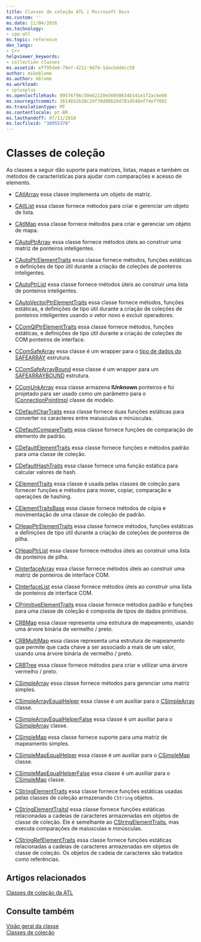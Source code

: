 ```yaml
---
title: Classes de coleção ATL | Microsoft Docs
ms.custom: ''
ms.date: 11/04/2016
ms.technology:
- cpp-atl
ms.topic: reference
dev_langs:
- C++
helpviewer_keywords:
- collection classes
ms.assetid: eff95de6-78ef-4212-9d7d-1dacbdd4cc58
author: mikeblome
ms.author: mblome
ms.workload:
- cplusplus
ms.openlocfilehash: 89576f96c50e62220e56050834b141e1f2ac6e08
ms.sourcegitcommit: 3614b52b28c24f70d90b20d781d548ef74ef7082
ms.translationtype: MT
ms.contentlocale: pt-BR
ms.lasthandoff: 07/11/2018
ms.locfileid: "38955378"
---
```

# <a name="collection-classes"></a>Classes de coleção
As classes a seguir dão suporte para matrizes, listas, mapas e também os métodos de características para ajudar com comparações e acesso de elemento.  
  
-   [CAtlArray](../atl/reference/catlarray-class.md) essa classe implementa um objeto de matriz.  
  
-   [CAtlList](../atl/reference/catllist-class.md) essa classe fornece métodos para criar e gerenciar um objeto de lista.  
  
-   [CAtlMap](../atl/reference/catlmap-class.md) essa classe fornece métodos para criar e gerenciar um objeto de mapa.  
  
-   [CAutoPtrArray](../atl/reference/cautoptrarray-class.md) essa classe fornece métodos úteis ao construir uma matriz de ponteiros inteligentes.  
  
-   [CAutoPtrElementTraits](../atl/reference/cautoptrelementtraits-class.md) essa classe fornece métodos, funções estáticas e definições de tipo útil durante a criação de coleções de ponteiros inteligentes.  
  
-   [CAutoPtrList](../atl/reference/cautoptrlist-class.md) essa classe fornece métodos úteis ao construir uma lista de ponteiros inteligentes.  
  
-   [CAutoVectorPtrElementTraits](../atl/reference/cautovectorptrelementtraits-class.md) essa classe fornece métodos, funções estáticas, e definições de tipo útil durante a criação de coleções de ponteiros inteligentes usando o vetor novo e excluir operadores.  
  
-   [CComQIPtrElementTraits](../atl/reference/ccomqiptrelementtraits-class.md) essa classe fornece métodos, funções estáticas, e definições de tipo útil durante a criação de coleções de COM ponteiros de interface.  
  
-   [CComSafeArray](../atl/reference/ccomsafearray-class.md) essa classe é um wrapper para o [tipo de dados do SAFEARRAY](/previous-versions/windows/desktop/api/oaidl/ns-oaidl-tagsafearray) estrutura.  
  
-   [CComSafeArrayBound](../atl/reference/ccomsafearraybound-class.md) essa classe é um wrapper para um [SAFEARRAYBOUND](/previous-versions/windows/desktop/api/oaidl/ns-oaidl-tagsafearraybound) estrutura.  
  
-   [CComUnkArray](../atl/reference/ccomunkarray-class.md) essa classe armazena **IUnknown** ponteiros e foi projetado para ser usado como um parâmetro para o [IConnectionPointImpl](../atl/reference/iconnectionpointimpl-class.md) classe de modelo.  
  
-   [CDefaultCharTraits](../atl/reference/cdefaultchartraits-class.md) essa classe fornece duas funções estáticas para converter os caracteres entre maiusculas e minúsculas.  
  
-   [CDefaultCompareTraits](../atl/reference/cdefaultcomparetraits-class.md) essa classe fornece funções de comparação de elemento de padrão.  
  
-   [CDefaultElementTraits](../atl/reference/cdefaultelementtraits-class.md) essa classe fornece funções e métodos padrão para uma classe de coleção.  
  
-   [CDefaultHashTraits](../atl/reference/cdefaulthashtraits-class.md) essa classe fornece uma função estática para calcular valores de hash.  
  
-   [CElementTraits](../atl/reference/celementtraits-class.md) essa classe é usada pelas classes de coleção para fornecer funções e métodos para mover, copiar, comparação e operações de hashing.  
  
-   [CElementTraitsBase](../atl/reference/celementtraitsbase-class.md) essa classe fornece métodos de cópia e movimentação de uma classe de coleção de padrão.  
  
-   [CHeapPtrElementTraits](../atl/reference/cheapptrelementtraits-class.md) essa classe fornece métodos, funções estáticas e definições de tipo útil durante a criação de coleções de ponteiros de pilha.  
  
-   [CHeapPtrList](../atl/reference/cheapptrlist-class.md) essa classe fornece métodos úteis ao construir uma lista de ponteiros de pilha.  
  
-   [CInterfaceArray](../atl/reference/cinterfacearray-class.md) essa classe fornece métodos úteis ao construir uma matriz de ponteiros de interface COM.  
  
-   [CInterfaceList](../atl/reference/cinterfacelist-class.md) essa classe fornece métodos úteis ao construir uma lista de ponteiros de interface COM.  
  
-   [CPrimitiveElementTraits](../atl/reference/cprimitiveelementtraits-class.md) essa classe fornece métodos padrão e funções para uma classe de coleção é composta de tipos de dados primitivos.  
  
-   [CRBMap](../atl/reference/crbmap-class.md) essa classe representa uma estrutura de mapeamento, usando uma árvore binária de vermelho / preto.  
  
-   [CRBMultiMap](../atl/reference/crbmultimap-class.md) essa classe representa uma estrutura de mapeamento que permite que cada chave a ser associado a mais de um valor, usando uma árvore binária de vermelho / preto.  
  
-   [CRBTree](../atl/reference/crbtree-class.md) essa classe fornece métodos para criar e utilizar uma árvore vermelho / preto.  
  
-   [CSimpleArray](../atl/reference/csimplearray-class.md) essa classe fornece métodos para gerenciar uma matriz simples.  
  
-   [CSimpleArrayEqualHelper](../atl/reference/csimplearrayequalhelper-class.md) essa classe é um auxiliar para o [CSimpleArray](../atl/reference/csimplearray-class.md) classe.  
  
-   [CSimpleArrayEqualHelperFalse](../atl/reference/csimplearrayequalhelperfalse-class.md) essa classe é um auxiliar para o [CSimpleArray](../atl/reference/csimplearray-class.md) classe.  
  
-   [CSimpleMap](../atl/reference/csimplemap-class.md) essa classe fornece suporte para uma matriz de mapeamento simples.  
  
-   [CSimpleMapEqualHelper](../atl/reference/csimplemapequalhelper-class.md) essa classe é um auxiliar para o [CSimpleMap](../atl/reference/csimplemap-class.md) classe.  
  
-   [CSimpleMapEqualHelperFalse](../atl/reference/csimplemapequalhelperfalse-class.md) essa classe é um auxiliar para o [CSimpleMap](../atl/reference/csimplemap-class.md) classe.  
  
-   [CStringElementTraits](../atl/reference/cstringelementtraits-class.md) essa classe fornece funções estáticas usadas pelas classes de coleção armazenando `CString` objetos.  
  
-   [CStringElementTraitsI](../atl/reference/cstringelementtraitsi-class.md) essa classe fornece funções estáticas relacionadas a cadeias de caracteres armazenadas em objetos de classe de coleção. Ele é semelhante ao [CStringElementTraits](../atl/reference/cstringelementtraits-class.md), mas executa comparações de maiusculas e minúsculas.  
  
-   [CStringRefElementTraits](../atl/reference/cstringrefelementtraits-class.md) essa classe fornece funções estáticas relacionadas a cadeias de caracteres armazenadas em objetos de classe de coleção. Os objetos de cadeia de caracteres são tratados como referências.  
  
## <a name="related-articles"></a>Artigos relacionados  
 [Classes de coleção da ATL](../atl/atl-collection-classes.md)  
  
## <a name="see-also"></a>Consulte também  
 [Visão geral da classe](../atl/atl-class-overview.md)   
 [Classes de coleção](../atl/atl-collection-classes.md)

